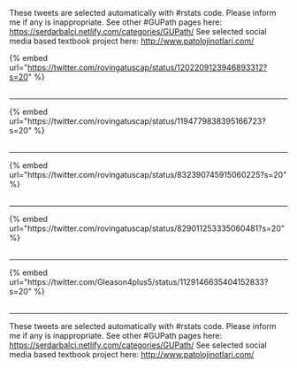 

These tweets are selected automatically with #rstats code. Please inform me if any is inappropriate.
See other #GUPath pages here: https://serdarbalci.netlify.com/categories/GUPath/ 
See selected social media based textbook project here: http://www.patolojinotlari.com/

{% embed url="https://twitter.com/rovingatuscap/status/1202209123946893312?s=20" %}<br>
<br>
<hr>
{% embed url="https://twitter.com/rovingatuscap/status/1194779838395166723?s=20" %}<br>
<br>
<hr>
{% embed url="https://twitter.com/rovingatuscap/status/832390745915060225?s=20" %}<br>
<br>
<hr>
{% embed url="https://twitter.com/rovingatuscap/status/829011253335060481?s=20" %}<br>
<br>
<hr>
{% embed url="https://twitter.com/Gleason4plus5/status/1129146635404152833?s=20" %}<br>
<br>
<hr>


These tweets are selected automatically with #rstats code. Please inform me if any is inappropriate.
See other #GUPath pages here: https://serdarbalci.netlify.com/categories/GUPath/ 
See selected social media based textbook project here: http://www.patolojinotlari.com/
